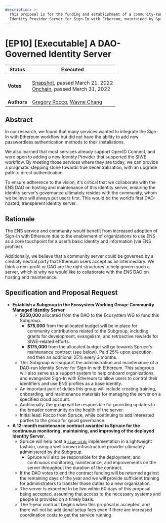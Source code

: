 ```yaml
---
description: >-
  This proposal is for the funding and establishment of a community-run OIDC
  Identity Provider Server for Sign-In with Ethereum, maintained by Spruce.
---
```


# \[EP10] \[Executable] A DAO-Governed Identity Server



| **Status**  | Executed                                                                                                                                                                                                                                                                                                                                                                                        |
| ----------- | ----------------------------------------------------------------------------------------------------------------------------------------------------------------------------------------------------------------------------------------------------------------------------------------------------------------------------------------------------------------------------------------------- |
| **Votes**   | <p><a href="https://snapshot.org/#/ens.eth/proposal/0x104eb11d42813fadc2b408856e8fa2c10e34dbb4a87abaa2f089ece124263f16">Snapshot</a>, passed March 21, 2022<br><a href="https://www.withtally.com/governance/eip155:1:0x323A76393544d5ecca80cd6ef2A560C6a395b7E3/proposal/82659277767818009782194204088226418907972756681918239480374274857360772298879">Onchain</a>, passed March 31, 2022</p> |
| **Authors** | [Gregory Rocco](https://github.com/obstropolos), [Wayne Chang](https://github.com/wyc)                                                                                                                                                                                                                                                                                                          |

## Abstract

In our research, we found that many services wanted to integrate the Sign-In with Ethereum workflow but did not have the ability to add new passwordless authentication methods to their installations.

We also learned that most services already support OpenID Connect, and were open to adding a new Identity Provider that supported the SIWE workflow. By meeting those services where they are today, we can provide a pragmatic stepping stone towards true decentralization, with an upgrade path to direct authentication.

To ensure adherence to the vision, it's critical that we collaborate with the ENS DAO on hosting and maintenance of this identity server, ensuring the identity server's governance ultimately resides with the community, whom we believe will always put users first. This would be the world’s first DAO-hosted, transparent identity server.

## Rationale

The ENS service and community would benefit from increased adoption of Sign-In with Ethereum due to the enablement of organizations to use ENS as a core touchpoint for a user’s basic identity and information (via ENS profiles).

Additionally, we believe that a community server could be governed by a credibly neutral party that Ethereum users accept as an intermediary. We think a non-profit or DAO are the right structures to help govern such a server, which is why we would like to collaborate with the ENS DAO on hosting and maintenance.

## Specification and Proposal Request

* **Establish a Subgroup in the Ecosystem Working Group: Community Managed Identity Server**
  * **$250,000** allocated from the DAO to the Ecosystem WG to fund this Subgroup.
    * **$75,000** from the allocated budget will be in place for community contributions related to the Subgroup, including grants for development, evangelism, and retroactive rewards for SIWE-related efforts.
    * **$175,000** from the allocated budget will go towards Spruce's maintenance contract (see below). Paid 25% upon execution, and then an additional 25% every 3 months.
  * This Subgroup will support the administration and maintenance of a DAO-run Identity Server for Sign-In with Ethereum. This subgroup will also serve as a support system to help onboard organizations, and evangelize Sign-In with Ethereum to allow users to control their identifiers and use ENS profiles as a base identity.
  * An important part of duties this group will include creating training, onboarding, and maintenance materials for managing the server on a specified cloud account.
  * Additionally, the group will be responsible for providing updates to the broader community on the health of the server.
  * Initial lead: Rocco from Spruce, while continuing to add interested parties to the group for good governance.
* **A 12-month maintenance contract awarded to Spruce for the continuous monitoring, maintaining, and improving of the deployed Identity Server.**
  * Spruce will help host a [`siwe-oidc`](https://github.com/spruceid/siwe-oidc) implementation in a lightweight fashion, using a well-known infrastructure provider ultimately administered by the Subgroup.
    * Spruce will also be responsible for the deployment, and continuous monitoring, maintenance, and improvements on the server throughout the duration of the contract.
  * If the DAO votes to end the contract funding will be returned against the remaining days of the year and we will provide sufficient training for administrators to transfer those duties to a new organization.
  * The server is expected to be live within 60 days of this proposal being accepted, assuming that access to the necessary systems and people is provided on a timely basis.
  * The 1-year contract begins when this proposal is accepted, and there will not be additional setup fees even if there are increased coordination costs to get the service running.
